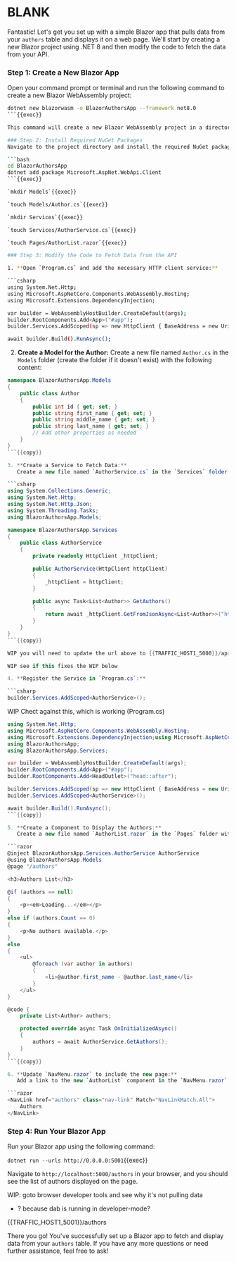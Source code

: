 # BLANK


Fantastic! Let's get you set up with a simple Blazor app that pulls data from your `authors` table and displays it on a web page. We'll start by creating a new Blazor project using .NET 8 and then modify the code to fetch the data from your API.

### Step 1: Create a New Blazor App
Open your command prompt or terminal and run the following command to create a new Blazor WebAssembly project:

```bash
dotnet new blazorwasm -o BlazorAuthorsApp --framework net8.0
```{{exec}}

This command will create a new Blazor WebAssembly project in a directory named `BlazorAuthorsApp` using .NET 8.

### Step 2: Install Required NuGet Packages
Navigate to the project directory and install the required NuGet package for making HTTP requests:

```bash
cd BlazorAuthorsApp
dotnet add package Microsoft.AspNet.WebApi.Client
```{{exec}}

`mkdir Models`{{exec}}

`touch Models/Author.cs`{{exec}}

`mkdir Services`{{exec}}

`touch Services/AuthorService.cs`{{exec}}

`touch Pages/AuthorList.razor`{{exec}}

### Step 3: Modify the Code to Fetch Data from the API

1. **Open `Program.cs` and add the necessary HTTP client service:**

```csharp
using System.Net.Http;
using Microsoft.AspNetCore.Components.WebAssembly.Hosting;
using Microsoft.Extensions.DependencyInjection;

var builder = WebAssemblyHostBuilder.CreateDefault(args);
builder.RootComponents.Add<App>("#app");
builder.Services.AddScoped(sp => new HttpClient { BaseAddress = new Uri(builder.HostEnvironment.BaseAddress) });

await builder.Build().RunAsync();
```

2. **Create a Model for the Author:**
   Create a new file named `Author.cs` in the `Models` folder (create the folder if it doesn't exist) with the following content:

```csharp
namespace BlazorAuthorsApp.Models
{
    public class Author
    {
        public int id { get; set; }
        public string first_name { get; set; }
        public string middle_name { get; set; }
        public string last_name { get; set; }
        // Add other properties as needed
    }
}
```{{copy}}

3. **Create a Service to Fetch Data:**
   Create a new file named `AuthorService.cs` in the `Services` folder (create the folder if it doesn't exist) with the following content:

```csharp
using System.Collections.Generic;
using System.Net.Http;
using System.Net.Http.Json;
using System.Threading.Tasks;
using BlazorAuthorsApp.Models;

namespace BlazorAuthorsApp.Services
{
    public class AuthorService
    {
        private readonly HttpClient _httpClient;

        public AuthorService(HttpClient httpClient)
        {
            _httpClient = httpClient;
        }

        public async Task<List<Author>> GetAuthors()
        {
            return await _httpClient.GetFromJsonAsync<List<Author>>("http://localhost:5000/api/Author");
        }
    }
}
```{{copy}}

WIP you will need to update the url above to {{TRAFFIC_HOST1_5000}}/api/Author

WIP see if this fixes the WIP below

4. **Register the Service in `Program.cs`:**

```csharp
builder.Services.AddScoped<AuthorService>();
```

WIP Chect against this, which is working (Program.cs)

```csharp
using System.Net.Http;
using Microsoft.AspNetCore.Components.WebAssembly.Hosting;
using Microsoft.Extensions.DependencyInjection;using Microsoft.AspNetCore.Components.Web;
using BlazorAuthorsApp;
using BlazorAuthorsApp.Services;

var builder = WebAssemblyHostBuilder.CreateDefault(args);
builder.RootComponents.Add<App>("#app");
builder.RootComponents.Add<HeadOutlet>("head::after");

builder.Services.AddScoped(sp => new HttpClient { BaseAddress = new Uri(builder.HostEnvironment.BaseAddress) });
builder.Services.AddScoped<AuthorService>();

await builder.Build().RunAsync();
```{{copy}}

5. **Create a Component to Display the Authors:**
   Create a new file named `AuthorList.razor` in the `Pages` folder with the following content:

```razor
@inject BlazorAuthorsApp.Services.AuthorService AuthorService 
@using BlazorAuthorsApp.Models
@page "/authors"

<h3>Authors List</h3>

@if (authors == null)
{
    <p><em>Loading...</em></p>
}
else if (authors.Count == 0)
{
    <p>No authors available.</p>
}
else
{
    <ul>
        @foreach (var author in authors)
        {
            <li>@author.first_name - @author.last_name</li>
        }
    </ul>
}

@code {
    private List<Author> authors;

    protected override async Task OnInitializedAsync()
    {
        authors = await AuthorService.GetAuthors();
    }
}
```{{copy}}

6. **Update `NavMenu.razor` to include the new page:**
   Add a link to the new `AuthorList` component in the `NavMenu.razor` file:

```razor
<NavLink href="authors" class="nav-link" Match="NavLinkMatch.All">
    Authors
</NavLink>
```

### Step 4: Run Your Blazor App
Run your Blazor app using the following command:


`dotnet run --urls http://0.0.0.0:5001`{{exec}}

Navigate to `http://localhost:5000/authors` in your browser, and you should see the list of authors displayed on the page.

WIP: goto browser developer tools and see why it's not pulling data
- ? because dab is running in developer-mode?

{{TRAFFIC_HOST1_5001}}/authors

There you go! You've successfully set up a Blazor app to fetch and display data from your `authors` table. If you have any more questions or need further assistance, feel free to ask!
